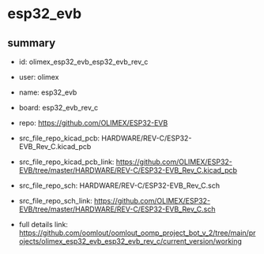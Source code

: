 # esp32_evb
 
## summary 
* id: olimex_esp32_evb_esp32_evb_rev_c
* user: olimex
* name: esp32_evb
* board: esp32_evb_rev_c
* repo: https://github.com/OLIMEX/ESP32-EVB
* src_file_repo_kicad_pcb: HARDWARE/REV-C/ESP32-EVB_Rev_C.kicad_pcb
* src_file_repo_kicad_pcb_link: https://github.com/OLIMEX/ESP32-EVB/tree/master/HARDWARE/REV-C/ESP32-EVB_Rev_C.kicad_pcb


* src_file_repo_sch: HARDWARE/REV-C/ESP32-EVB_Rev_C.sch
* src_file_repo_sch_link: https://github.com/OLIMEX/ESP32-EVB/tree/master/HARDWARE/REV-C/ESP32-EVB_Rev_C.sch
* full details link: https://github.com/oomlout/oomlout_oomp_project_bot_v_2/tree/main/projects/olimex_esp32_evb_esp32_evb_rev_c/current_version/working  







